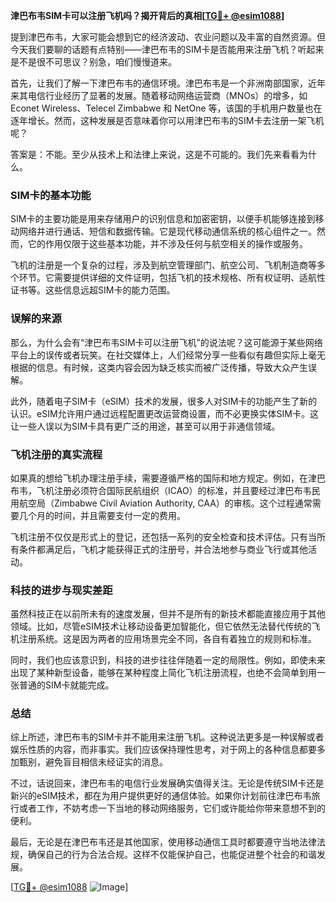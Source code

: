 **津巴布韦SIM卡可以注册飞机吗？揭开背后的真相[[TG💪+ @esim1088](https://t.me/s/esim1088)]**

提到津巴布韦，大家可能会想到它的经济波动、农业问题以及丰富的自然资源。但今天我们要聊的话题有点特别——津巴布韦的SIM卡是否能用来注册飞机？听起来是不是很不可思议？别急，咱们慢慢道来。

首先，让我们了解一下津巴布韦的通信环境。津巴布韦是一个非洲南部国家，近年来其电信行业经历了显著的发展。随着移动网络运营商（MNOs）的增多，如 Econet Wireless、Telecel Zimbabwe 和 NetOne 等，该国的手机用户数量也在逐年增长。然而，这种发展是否意味着你可以用津巴布韦的SIM卡去注册一架飞机呢？

答案是：不能。至少从技术上和法律上来说，这是不可能的。我们先来看看为什么。

### SIM卡的基本功能

SIM卡的主要功能是用来存储用户的识别信息和加密密钥，以便手机能够连接到移动网络并进行通话、短信和数据传输。它是现代移动通信系统的核心组件之一。然而，它的作用仅限于这些基本功能，并不涉及任何与航空相关的操作或服务。

飞机的注册是一个复杂的过程，涉及到航空管理部门、航空公司、飞机制造商等多个环节。它需要提供详细的文件证明，包括飞机的技术规格、所有权证明、适航性证书等。这些信息远超SIM卡的能力范围。

### 误解的来源

那么，为什么会有“津巴布韦SIM卡可以注册飞机”的说法呢？这可能源于某些网络平台上的误传或者玩笑。在社交媒体上，人们经常分享一些看似有趣但实际上毫无根据的信息。有时候，这类内容会因为缺乏核实而被广泛传播，导致大众产生误解。

此外，随着电子SIM卡（eSIM）技术的发展，很多人对SIM卡的功能产生了新的认识。eSIM允许用户通过远程配置更改运营商设置，而不必更换实体SIM卡。这让一些人误以为SIM卡具有更广泛的用途，甚至可以用于非通信领域。

### 飞机注册的真实流程

如果真的想给飞机办理注册手续，需要遵循严格的国际和地方规定。例如，在津巴布韦，飞机注册必须符合国际民航组织（ICAO）的标准，并且要经过津巴布韦民用航空局（Zimbabwe Civil Aviation Authority, CAA）的审核。这个过程通常需要几个月的时间，并且需要支付一定的费用。

飞机注册不仅仅是形式上的登记，还包括一系列的安全检查和技术评估。只有当所有条件都满足后，飞机才能获得正式的注册号，并合法地参与商业飞行或其他活动。

### 科技的进步与现实差距

虽然科技正在以前所未有的速度发展，但并不是所有的新技术都能直接应用于其他领域。比如，尽管eSIM技术让移动设备更加智能化，但它依然无法替代传统的飞机注册系统。这是因为两者的应用场景完全不同，各自有着独立的规则和标准。

同时，我们也应该意识到，科技的进步往往伴随着一定的局限性。例如，即使未来出现了某种新型设备，能够在某种程度上简化飞机注册流程，也绝不会简单到用一张普通的SIM卡就能完成。

### 总结

综上所述，津巴布韦的SIM卡并不能用来注册飞机。这种说法更多是一种误解或者娱乐性质的内容，而非事实。我们应该保持理性思考，对于网上的各种信息都要多加甄别，避免盲目相信未经证实的消息。

不过，话说回来，津巴布韦的电信行业发展确实值得关注。无论是传统SIM卡还是新兴的eSIM技术，都在为用户提供更好的通信体验。如果你计划前往津巴布韦旅行或者工作，不妨考虑一下当地的移动网络服务，它们或许能给你带来意想不到的便利。

最后，无论是在津巴布韦还是其他国家，使用移动通信工具时都要遵守当地法律法规，确保自己的行为合法合规。这样不仅能保护自己，也能促进整个社会的和谐发展。

[[TG💪+ @esim1088](https://t.me/s/esim1088) ![Image](https://i.postimg.cc/4NQfJmqS/Snipaste-2025-05-13-00-14-12.png)]